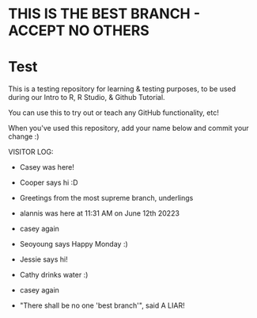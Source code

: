 # THIS IS THE BEST BRANCH - ACCEPT NO OTHERS

# Test
This is a testing repository for learning & testing purposes, to be used during our Intro to R, R Studio, &amp; Github Tutorial.

You can use this to try out or teach any GitHub functionality, etc!

When you've used this repository, add your name below and commit your change :)

VISITOR LOG:
- Casey was here!
- Cooper says hi :D

- Greetings from the most supreme branch, underlings 
- alannis was here at 11:31 AM on June 12th 20223
- casey again
- Seoyoung says Happy Monday :)
- Jessie says hi!
- Cathy drinks water :)
- casey again
- "There shall be no one 'best branch'", said A LIAR!

